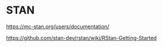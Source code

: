 # STAN 

https://mc-stan.org/users/documentation/

https://github.com/stan-dev/rstan/wiki/RStan-Getting-Started